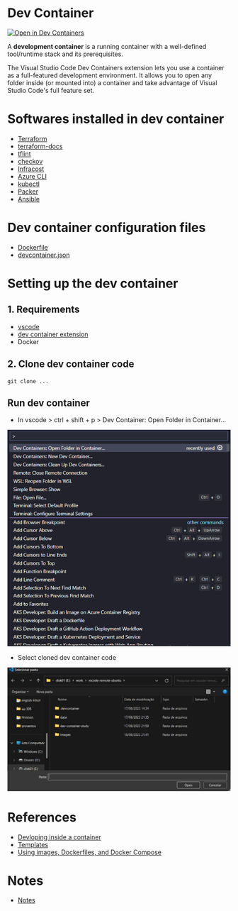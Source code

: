 # Dev Container

[![Open in Dev Containers](https://img.shields.io/static/v1?label=Dev%20Containers&message=Open&color=blue&logo=visualstudiocode)](https://vscode.dev/redirect?url=vscode://ms-vscode-remote.remote-containers/cloneInVolume?url=https://github.com/edtroleis/vscode-devcontainer-ubuntu)

A **development container** is a running container with a well-defined tool/runtime stack and its prerequisites.

The Visual Studio Code Dev Containers extension lets you use a container as a full-featured development environment. It allows you to open any folder inside (or mounted into) a container and take advantage of Visual Studio Code's full feature set.

# Softwares installed in dev container

- [Terraform](https://www.terraform.io/)
- [terraform-docs](https://terraform-docs.io/)
- [tflint](https://github.com/terraform-linters/tflint-ruleset-azurerm)
- [checkov](https://www.checkov.io/)
- [Infracost](https://www.infracost.io/)
- [Azure CLI](https://learn.microsoft.com/en-us/cli/azure/install-azure-cli)
- [kubectl](https://kubernetes.io/docs/tasks/tools/install-kubectl-linux/)
- [Packer](https://www.packer.io/)
- [Ansible](https://www.ansible.com/)

# Dev container configuration files

- [Dockerfile](./.devcontainer/Dockerfile)
- [devcontainer.json](./.devcontainer/devcontainer.json)

# Setting up the dev container

## 1. Requirements

- [vscode](https://code.visualstudio.com/)
- [dev container extension](https://marketplace.visualstudio.com/items?itemName=ms-vscode-remote.remote-containers)
- Docker

## 2. Clone dev container code

```
git clone ...
```

## Run dev container

- In vscode > ctrl + shift + p > Dev Container: Open Folder in Container...

![Alt text](./images/image1.png)

- Select cloned dev container code

![Alt text](./images/image2.png)

# References

- [Devloping inside a container](https://code.visualstudio.com/docs/devcontainers/containers)
- [Templates](https://containers.dev/templates)
- [Using images, Dockerfiles, and Docker Compose](https://containers.dev/guide/dockerfile)

# Notes

- [Notes](NOTES.md)
